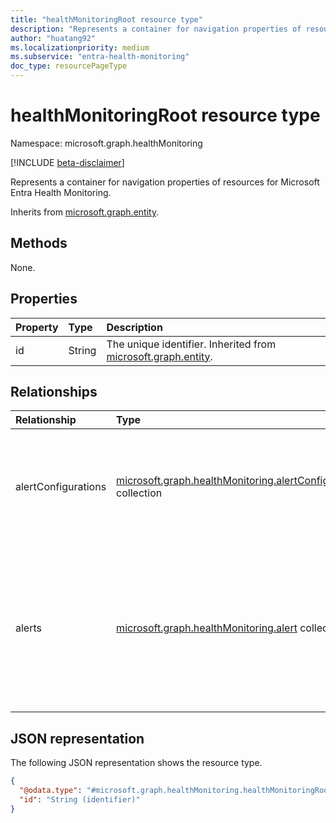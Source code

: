 ```yaml
---
title: "healthMonitoringRoot resource type"
description: "Represents a container for navigation properties of resources for  Microsoft Entra Health Monitoring."
author: "huatang92"
ms.localizationpriority: medium
ms.subservice: "entra-health-monitoring"
doc_type: resourcePageType
---
```


# healthMonitoringRoot resource type

Namespace: microsoft.graph.healthMonitoring

[!INCLUDE [beta-disclaimer](../../includes/beta-disclaimer.md)]

Represents a container for navigation properties of resources for Microsoft Entra Health Monitoring.


Inherits from [microsoft.graph.entity](../resources/entity.md).

## Methods

None.

## Properties
|Property|Type|Description|
|:---|:---|:---|
|id|String|The unique identifier. Inherited from [microsoft.graph.entity](../resources/entity.md).|

## Relationships
|Relationship|Type|Description|
|:---|:---|:---|
|alertConfigurations|[microsoft.graph.healthMonitoring.alertConfiguration](../resources/healthmonitoring-alertconfiguration.md) collection|Represents the configuration of an alert type defining behavior that occurs when an alert is created.|
|alerts|[microsoft.graph.healthMonitoring.alert](../resources/healthmonitoring-alert.md) collection|Represents an alert that was detected by the health monitoring system for anomalous usage patterns found in an Microsoft Entra tenant.|

## JSON representation
The following JSON representation shows the resource type.
<!-- {
  "blockType": "resource",
  "keyProperty": "id",
  "@odata.type": "microsoft.graph.healthMonitoring.healthMonitoringRoot",
  "baseType": "microsoft.graph.entity",
  "openType": false
}
-->
``` json
{
  "@odata.type": "#microsoft.graph.healthMonitoring.healthMonitoringRoot",
  "id": "String (identifier)"
}
```

